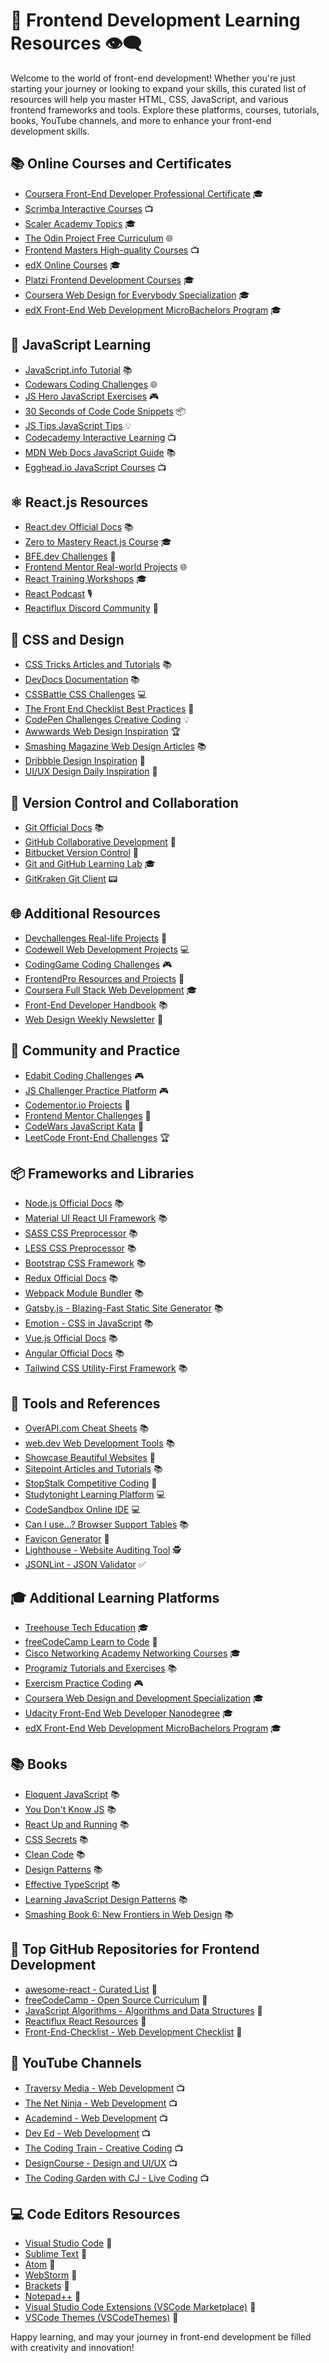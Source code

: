 # 🚀 Frontend Development Learning Resources 👁‍🗨

Welcome to the world of front-end development! Whether you're just starting your journey or looking to expand your skills, this curated list of resources will help you master HTML, CSS, JavaScript, and various frontend frameworks and tools. Explore these platforms, courses, tutorials, books, YouTube channels, and more to enhance your front-end development skills.

## 📚 Online Courses and Certificates
- [Coursera Front-End Developer Professional Certificate](https://www.coursera.org/professional-certificates/meta-front-end-developer) 🎓
- [Scrimba Interactive Courses](https://scrimba.com/) 📺
- [Scaler Academy Topics](https://www.scaler.com/topics/) 🎓
- [The Odin Project Free Curriculum](https://www.theodinproject.com/paths) 🌐
- [Frontend Masters High-quality Courses](https://frontendmasters.com/) 📺
- [edX Online Courses](https://www.edx.org/) 🎓
- [Platzi Frontend Development Courses](https://platzi.com/cursos/frontend/) 🎓
- [Coursera Web Design for Everybody Specialization](https://www.coursera.org/specializations/web-design) 🎓
- [edX Front-End Web Development MicroBachelors Program](https://www.edx.org/micromasters/front-end-web-developer) 🎓

## 📖 JavaScript Learning
- [JavaScript.info Tutorial](https://javascript.info/) 📚
- [Codewars Coding Challenges](https://www.codewars.com/join?language=javascript) 🌐
- [JS Hero JavaScript Exercises](https://www.jshero.net/en/success.html) 🎮
- [30 Seconds of Code Code Snippets](https://www.30secondsofcode.org/list/p/1/) 📦
- [JS Tips JavaScript Tips](https://www.jstips.co/) 💡
- [Codecademy Interactive Learning](https://www.codecademy.com/learn/introduction-to-javascript) 📺
- [MDN Web Docs JavaScript Guide](https://developer.mozilla.org/en-US/docs/Web/JavaScript/Guide) 📚
- [Egghead.io JavaScript Courses](https://egghead.io/courses) 📺

## ⚛️ React.js Resources
- [React.dev Official Docs](https://react.dev/learn) 📚
- [Zero to Mastery React.js Course](https://zerotomastery.io/courses/) 🎓
- [BFE.dev Challenges](https://bigfrontend.dev/) 💪
- [Frontend Mentor Real-world Projects](https://www.frontendmentor.io/challenges?difficulties=1,2&types=free,free-plus) 🌐
- [React Training Workshops](https://reacttraining.com/workshops/) 🎓
- [React Podcast](https://reactpodcast.com/) 🎙️
- [Reactiflux Discord Community](https://www.reactiflux.com/) 💬

## 🎨 CSS and Design
- [CSS Tricks Articles and Tutorials](https://css-tricks.com/archives/) 📚
- [DevDocs Documentation](https://devdocs.io/) 📚
- [CSSBattle CSS Challenges](https://cssbattle.dev/) 💻
- [The Front End Checklist Best Practices](https://frontendchecklist.io/#section-html) 📝
- [CodePen Challenges Creative Coding](https://codepen.io/challenges) 💡
- [Awwwards Web Design Inspiration](https://www.awwwards.com/) 🏆
- [Smashing Magazine Web Design Articles](https://www.smashingmagazine.com/) 📚
- [Dribbble Design Inspiration](https://dribbble.com/) 🎨
- [UI/UX Design Daily Inspiration](https://www.uplabs.com/) 🎨

## 🔄 Version Control and Collaboration
- [Git Official Docs](https://git-scm.com/) 📚
- [GitHub Collaborative Development](https://github.com/) 💼
- [Bitbucket Version Control](https://bitbucket.org/) 💼
- [Git and GitHub Learning Lab](https://lab.github.com/) 🎓
- [GitKraken Git Client](https://www.gitkraken.com/) 📟

## 🌐 Additional Resources
- [Devchallenges Real-life Projects](https://devchallenges.io/) 💼
- [Codewell Web Development Projects](https://www.codewell.cc/) 💻
- [CodingGame Coding Challenges](https://www.codingame.com/start) 🎮
- [FrontendPro Resources and Projects](https://www.frontendpro.dev/) 💼
- [Coursera Full Stack Web Development](https://www.coursera.org/specializations/full-stack-web-development) 🎓
- [Front-End Developer Handbook](https://frontendmasters.com/books/front-end-handbook/2019/) 📚
- [Web Design Weekly Newsletter](https://web-design-weekly.com/) 📧

## 🚀 Community and Practice
- [Edabit Coding Challenges](https://edabit.com/challenges/javascript) 🎮
- [JS Challenger Practice Platform](https://www.jschallenger.com/) 🎮
- [Codementor.io Projects](https://www.codementor.io/projects/javascript) 💼
- [Frontend Mentor Challenges](https://www.frontendmentor.io/challenges) 💪
- [CodeWars JavaScript Kata](https://www.codewars.com/) 🥋
- [LeetCode Front-End Challenges](https://leetcode.com/problemset/all/?topic=front-end) 🏆

## 📦 Frameworks and Libraries
- [Node.js Official Docs](https://nodejs.org/) 📚
- [Material UI React UI Framework](https://material-ui.com/) 📚
- [SASS CSS Preprocessor](https://sass-lang.com/) 📚
- [LESS CSS Preprocessor](http://lesscss.org/) 📚
- [Bootstrap CSS Framework](https://getbootstrap.com/) 📚
- [Redux Official Docs](https://redux.js.org/) 📚
- [Webpack Module Bundler](https://webpack.js.org/) 📚
- [Gatsby.js - Blazing-Fast Static Site Generator](https://www.gatsbyjs.com/) 📚
- [Emotion - CSS in JavaScript](https://emotion.sh/docs/introduction) 📚
- [Vue.js Official Docs](https://v3.vuejs.org/) 📚
- [Angular Official Docs](https://angular.io/) 📚
- [Tailwind CSS Utility-First Framework](https://tailwindcss.com/) 📚

## 🔧 Tools and References
- [OverAPI.com Cheat Sheets](https://overapi.com/) 📚
- [web.dev Web Development Tools](https://web.dev/) 📚
- [Showcase Beautiful Websites](https://www.showwcase.com/) 🌟
- [Sitepoint Articles and Tutorials](https://www.sitepoint.com/) 📚
- [StopStalk Competitive Coding](https://www.stopstalk.com/contests) 💪
- [Studytonight Learning Platform](https://www.studytonight.com/login.php) 💻
- [CodeSandbox Online IDE](https://codesandbox.io/) 💻
- [Can I use...? Browser Support Tables](https://caniuse.com/) 📚
- [Favicon Generator](https://favicon.io/) 🎨
- [Lighthouse - Website Auditing Tool](https://developers.google.com/web/tools/lighthouse) 🕵️
- [JSONLint - JSON Validator](https://jsonlint.com/) ✅

## 🎓 Additional Learning Platforms
- [Treehouse Tech Education](https://teamtreehouse.com/) 🎓
- [freeCodeCamp Learn to Code](https://www.freecodecamp.org/) 🌟
- [Cisco Networking Academy Networking Courses](https://www.netacad.com/) 🎓
- [Programiz Tutorials and Exercises](https://www.programiz.com/) 📚
- [Exercism Practice Coding](https://exercism.org/) 🎮
- [Coursera Web Design and Development Specialization](https://www.coursera.org/specializations/web-design) 🎓
- [Udacity Front-End Web Developer Nanodegree](https://www.udacity.com/course/front-end-web-developer-nanodegree--nd0011) 🎓
- [edX Front-End Web Development MicroBachelors Program](https://www.edx.org/micromasters/front-end-web-developer) 🎓

## 📚 Books
- [Eloquent JavaScript](https://eloquentjavascript.net/) 📚
- [You Don't Know JS](https://github.com/getify/You-Dont-Know-JS) 📚
- [React Up and Running](https://learning.oreilly.com/library/view/react-up-and/9781491931793/) 📚
- [CSS Secrets](https://www.amazon.com/CSS-Secrets-Uncovering-Real-Working-Developers/dp/1449372635) 📚
- [Clean Code](https://www.amazon.com/Clean-Code-Handbook-Software-Craftsmanship/dp/0132350882) 📚
- [Design Patterns](https://www.amazon.com/Design-Patterns-Elements-Reusable-Object-Oriented/dp/0201633612) 📚
- [Effective TypeScript](https://www.oreilly.com/library/view/effective-typescript/9781492053736/) 📚
- [Learning JavaScript Design Patterns](https://addyosmani.com/resources/essentialjsdesignpatterns/book/) 📚
- [Smashing Book 6: New Frontiers in Web Design](https://www.smashingmagazine.com/smashing-book-6/) 📚

## 🌟 Top GitHub Repositories for Frontend Development
- [awesome-react - Curated List](https://github.com/enaqx/awesome-react) 🌟
- [freeCodeCamp - Open Source Curriculum](https://github.com/freeCodeCamp/freeCodeCamp) 🌟
- [JavaScript Algorithms - Algorithms and Data Structures](https://github.com/trekhleb/javascript-algorithms) 🌟
- [Reactiflux React Resources](https://github.com/reactiflux/reactiflux.com) 🌟
- [Front-End-Checklist - Web Development Checklist](https://github.com/thedaviddias/Front-End-Checklist) 🌟

## 🎥 YouTube Channels
- [Traversy Media - Web Development](https://www.youtube.com/user/TechGuyWeb) 📺
- [The Net Ninja - Web Development](https://www.youtube.com/channel/UCW5YeuERMmlnqo4oq8vwUpg) 📺
- [Academind - Web Development](https://www.youtube.com/c/Academind) 📺
- [Dev Ed - Web Development](https://www.youtube.com/c/DevEd) 📺
- [The Coding Train - Creative Coding](https://www.youtube.com/c/TheCodingTrain) 📺
- [DesignCourse - Design and UI/UX](https://www.youtube.com/c/DesignCourse) 📺
- [The Coding Garden with CJ - Live Coding](https://www.youtube.com/channel/UCLNgu_OupwoeESgtab33CCw) 📺

## 💻 Code Editors Resources
- [Visual Studio Code](https://code.visualstudio.com/) 📝
- [Sublime Text](https://www.sublimetext.com/) 📝
- [Atom](https://atom.io/) 📝
- [WebStorm](https://www.jetbrains.com/webstorm/) 📝
- [Brackets](http://brackets.io/) 📝
- [Notepad++](https://notepad-plus-plus.org/downloads/) 📝
- [Visual Studio Code Extensions (VSCode Marketplace)](https://marketplace.visualstudio.com/VSCode) 📝
- [VSCode Themes (VSCodeThemes)](https://vscodethemes.com/) 🌈

Happy learning, and may your journey in front-end development be filled with creativity and innovation!
